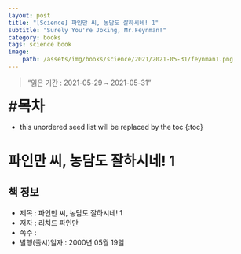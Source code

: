 ```yaml
---
layout: post
title: "[Science] 파인만 씨, 농담도 잘하시네! 1"
subtitle: "Surely You're Joking, Mr.Feynman!"
category: books
tags: science book
image:
    path: /assets/img/books/science/2021/2021-05-31/feynman1.png
---
```


> “읽은 기간 : 2021-05-29 ~ 2021-05-31”

<span style="font-size:30px;">\#**목차**</span>
* this unordered seed list will be replaced by the toc
{:toc}

# 파인만 씨, 농담도 잘하시네! 1

## 책 정보
- 제목 : 파인만 씨, 농담도 잘하시네! 1
- 저자 : 리처드 파인만
- 쪽수 :
- 발행(출시)일자 : 2000년 05월 19일